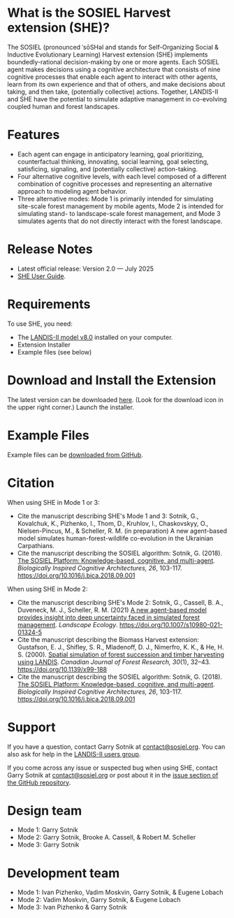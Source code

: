 # What is the SOSIEL Harvest extension (SHE)?

The SOSIEL (pronounced ˈsōSHəl and stands for Self-Organizing Social & Inductive Evolutionary Learning) Harvest extension (SHE) implements boundedly-rational decision-making by one or more agents. Each SOSIEL agent makes decisions using a cognitive architecture that consists of nine cognitive processes that enable each agent to interact with other agents, learn from its own experience and that of others, and make decisions about taking, and then take, (potentially collective) actions. Together, LANDIS-II and SHE have the potential to simulate adaptive management in co-evolving coupled human and forest landscapes. 

# Features

- Each agent can engage in anticipatory learning, goal prioritizing, counterfactual thinking, innovating, social learning, goal selecting, satisficing, signaling, and (potentially collective) action-taking.
- Four alternative cognitive levels, with each level composed of a different combination of cognitive processes and representing an alternative approach to modeling agent behavior.
- Three alternative modes: Mode 1 is primarily intended for simulating site-scale forest management by mobile agents, Mode 2 is intended for simulating stand- to landscape-scale forest management, and Mode 3 simulates agents that do not directly interact with the forest landscape.

# Release Notes

- Latest official release: Version 2.0 — July 2025
- [SHE User Guide](https://docs.google.com/document/d/1YBKuFaQ5Hsh3OjYsMJoXoHgtg7gv8Us0wZjcTaqSCOc).

# Requirements

To use SHE, you need:

- The [LANDIS-II model v8.0](http://www.landis-ii.org/install) installed on your computer.
- Extension Installer
- Example files (see below)


# Download and Install the Extension

The latest version can be downloaded [here](https://github.com/LANDIS-II-Foundation/Extension-SOSIEL-Harvest/blob/master/deploy/installer/LANDIS-II-V8%20SOSIEL%20Harvest%202.0-setup.exe).  (Look for the download icon in the upper right corner.)  Launch the installer.

# Example Files

Example files can be [downloaded from GitHub](https://downgit.github.io/#/home?url=https://github.com/LANDIS-II-Foundation/Extension-SOSIEL-Harvest/tree/master/Testing/Core8.0-SOSIEL2.0).



# Citation

When using SHE in Mode 1 or 3:
- Cite the manuscript describing SHE's Mode 1 and 3: Sotnik, G., Kovalchuk, K., Pizhenko, I., Thom, D., Kruhlov, I., Chaskovskyy, O., Nielsen-Pincus, M., & Scheller, R. M. (in preparation) A new agent-based model simulates human-forest-wildlife co-evolution in the Ukrainian Carpathians.
- Cite the manuscript describing the SOSIEL algorithm: Sotnik, G. (2018). [The SOSIEL Platform: Knowledge-based, cognitive, and multi-agent](https://www.sciencedirect.com/science/article/abs/pii/S2212683X18301038). _Biologically Inspired Cognitive Architectures, 26_, 103-117. https://doi.org/10.1016/j.bica.2018.09.001

When using SHE in Mode 2:
- Cite the manuscript describing SHE's Mode 2: Sotnik, G., Cassell, B. A., Duveneck, M. J., Scheller, R. M. (2021) [A new agent-based model provides insight into deep uncertainty faced in simulated forest management](https://doi.org/10.1007/s10980-021-01324-5). _Landscape Ecology_. https://doi.org/10.1007/s10980-021-01324-5
- Cite the manuscript describing the Biomass Harvest extension: Gustafson, E. J., Shifley, S. R., Mladenoff, D. J., Nimerfro, K. K., & He, H. S. (2000). [Spatial simulation of forest succession and timber harvesting using LANDIS](https://www.fs.usda.gov/treesearch/pubs/12076). _Canadian Journal of Forest Research, 30_(1), 32–43. https://doi.org/10.1139/x99-188
- Cite the manuscript describing the SOSIEL algorithm: Sotnik, G. (2018). [The SOSIEL Platform: Knowledge-based, cognitive, and multi-agent](https://www.sciencedirect.com/science/article/abs/pii/S2212683X18301038?via%3Dihub). _Biologically Inspired Cognitive Architectures, 26_, 103-117. https://doi.org/10.1016/j.bica.2018.09.001

# Support

If you have a question, contact Garry Sotnik at contact@sosiel.org. 
You can also ask for help in the [LANDIS-II users group](http://www.landis-ii.org/users).

If you come across any issue or suspected bug when using SHE, contact Garry Sotnik at contact@sosiel.org or post about it in the [issue section of the GitHub repository](https://github.com/LANDIS-II-Foundation/Extension-SOSIEL-Harvest/issues).

# Design team

- Mode 1: Garry Sotnik
- Mode 2: Garry Sotnik, Brooke A. Cassell, & Robert M. Scheller
- Mode 3: Garry Sotnik

# Development team

- Mode 1: Ivan Pizhenko, Vadim Moskvin, Garry Sotnik, & Eugene Lobach
- Mode 2: Vadim Moskvin, Garry Sotnik, & Eugene Lobach
- Mode 3: Ivan Pizhenko & Garry Sotnik
